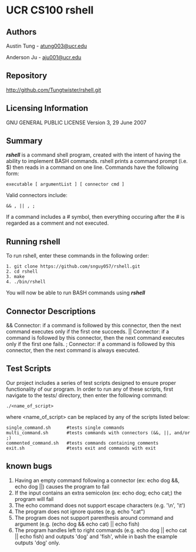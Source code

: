 UCR CS100 rshell
===

Authors
--------
Austin Tung - atung003@ucr.edu

Anderson Ju - aju001@ucr.edu

Repository
--------
http://github.com/Tungtwister/rshell.git

Licensing Information
--------
GNU GENERAL PUBLIC LICENSE
Version 3, 29 June 2007

Summary
--------
***rshell*** is a command shell program, created with the intent of having the 
ability to implement BASH commands. rshell prints a command prompt (i.e. $) 
then reads in a command on one line. Commands have the following form:
```
executable [ argumentList ] [ connector cmd ]
```
Valid connectors include:
```
&& , || , ;
```
If a command includes a # symbol, then everything occuring after the # is 
regarded as a comment and not executed.

Running rshell
--------
To run rshell, enter these commands in the following order:
```
1. git clone https://github.com/snguy057/rshell.git
2. cd rshell
3. make
4. ./bin/rshell
```
You will now be able to run BASH commands using ***rshell***

Connector Descriptions
--------
&& Connector: if a command is followed by this connector, then the next command 
   executes only if the first one succeeds.
|| Connector: if a command is followed by this connector, then the next command 
   executes only if the first one fails.
; Connector: if a command is followed by this connector, then the next command 
   is always executed.

Test Scripts
--------
Our project includes a series of test scripts designed to ensure proper 
functionality of our program. In order to run any of these scripts, first 
navigate to the tests/ directory, then enter the following command:
```
./<name_of_script>
```
where <name_of_script> can be replaced by any of the scripts listed below:

```
single_command.sh      #tests single commands
multi_command.sh       #tests commands with connectors (&&, ||, and/or ;)
commented_command.sh   #tests commands containing comments
exit.sh                #tests exit and commands with exit
```

known bugs
--------
1. Having an empty command following a connector (ex: echo dog &&, echo dog ||) causes the program to fail
2. If the input contains an extra semicolon (ex: echo dog; echo cat;) the program will fail
3. The echo command does not support escape characters (e.g. '\n', '\t')
4. The program does not ignore quotes (e.g. echo "cat")
5. The program does not support parenthesis around command and argument (e.g. (echo dog && echo cat) || echo fish)
6. The program handles left to right commands (e.g. echo dog || echo cat || echo fish) and outputs 'dog' and 'fish', while in bash the example outputs 'dog' only.
